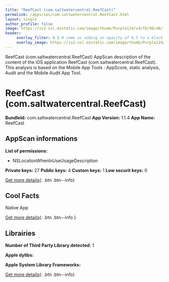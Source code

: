 ```yaml
---
title: "ReefCast (com.saltwatercentral.ReefCast)"
permalink: /apps/ios/com.saltwatercentral.ReefCast.html
layout: single
author_profile: false
image: https://is2-ssl.mzstatic.com/image/thumb/Purple124/v4/f8/98/d8/f898d8ff-e6e1-6ab7-c7e4-dae22443d7f8/AppIcon-0-0-1x_U007emarketing-0-0-0-4-0-0-sRGB-0-0-0-GLES2_U002c0-512MB-85-220-0-0.png/512x512bb.jpg
header: 
     overlay_filter: 0.5 # same as adding an opacity of 0.5 to a black background
     overlay_image: https://is2-ssl.mzstatic.com/image/thumb/Purple124/v4/f8/98/d8/f898d8ff-e6e1-6ab7-c7e4-dae22443d7f8/AppIcon-0-0-1x_U007emarketing-0-0-0-4-0-0-sRGB-0-0-0-GLES2_U002c0-512MB-85-220-0-0.png/512x512bb.jpg
---
```

ReefCast (com.saltwatercentral.ReefCast) AppScan description of the content of the iOS application ReefCast (com.saltwatercentral.ReefCast). This analysis is based on the Mobile App Tools : AppScore, static analysis, Audit and the Mobile Audit App Tool.

# ReefCast (com.saltwatercentral.ReefCast)

**BundleId:** com.saltwatercentral.ReefCast
**App Version:** 1.1.4
**App Name:** ReefCast


## AppScan informations 

**List of permissions:** 
- NSLocationWhenInUseUsageDescription
  
  
**Private keys:** 27
**Public keys:** 4
**Custom keys:** 1
**Low securit keys:** 0
  
[Get more details](/pricing.html){: .btn .btn--info}

## Cool Facts

Native App
  
[Get more details](/pricing.html){: .btn .btn--info }

## Librairies 
**Number of Third Party Library detected:** 1


**Apple dylibs:**


**Apple System Library Frameworks:**


  
[Get more details](/pricing.html){: .btn .btn--info}

